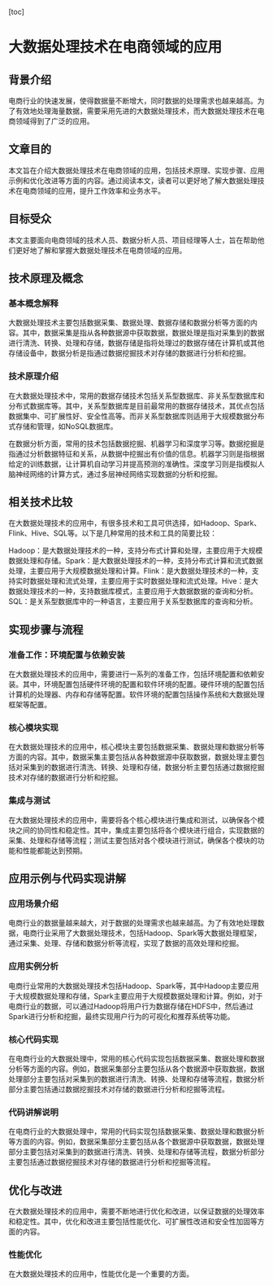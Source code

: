 
[toc]                    
                
                
大数据处理技术在电商领域的应用
==================

背景介绍
-------------

电商行业的快速发展，使得数据量不断增大，同时数据的处理需求也越来越高。为了有效地处理海量数据，需要采用先进的大数据处理技术，而大数据处理技术在电商领域得到了广泛的应用。

文章目的
---------

本文旨在介绍大数据处理技术在电商领域的应用，包括技术原理、实现步骤、应用示例和优化改进等方面的内容。通过阅读本文，读者可以更好地了解大数据处理技术在电商领域的应用，提升工作效率和业务水平。

目标受众
-------------

本文主要面向电商领域的技术人员、数据分析人员、项目经理等人士，旨在帮助他们更好地了解和掌握大数据处理技术在电商领域的应用。

技术原理及概念
---------------------

### 基本概念解释

大数据处理技术主要包括数据采集、数据处理、数据存储和数据分析等方面的内容。其中，数据采集是指从各种数据源中获取数据，数据处理是指对采集到的数据进行清洗、转换、处理和存储，数据存储是指将处理过的数据存储在计算机或其他存储设备中，数据分析是指通过数据挖掘技术对存储的数据进行分析和挖掘。

### 技术原理介绍

在大数据处理技术中，常用的数据存储技术包括关系型数据库、非关系型数据库和分布式数据库等。其中，关系型数据库是目前最常用的数据存储技术，其优点包括数据集中、可扩展性好、安全性高等。而非关系型数据库则适用于大规模数据分布式存储和管理，如NoSQL数据库。

在数据分析方面，常用的技术包括数据挖掘、机器学习和深度学习等。数据挖掘是指通过分析数据特征和关系，从数据中挖掘出有价值的信息。机器学习则是指根据给定的训练数据，让计算机自动学习并提高预测的准确性。深度学习则是指模拟人脑神经网络的计算方式，通过多层神经网络实现数据的分析和挖掘。

相关技术比较
--------------------

在大数据处理技术的应用中，有很多技术和工具可供选择，如Hadoop、Spark、Flink、Hive、SQL等。以下是几种常用的技术和工具的简要比较：

Hadoop：是大数据处理技术的一种，支持分布式计算和处理，主要应用于大规模数据处理和存储。Spark：是大数据处理技术的一种，支持分布式计算和流式数据处理，主要应用于大规模数据处理和计算。Flink：是大数据处理技术的一种，支持实时数据处理和流式处理，主要应用于实时数据处理和流式处理。Hive：是大数据处理技术的一种，支持数据库模式，主要应用于大数据数据的查询和分析。SQL：是关系型数据库中的一种语言，主要应用于关系型数据库的查询和分析。

实现步骤与流程
---------------------

### 准备工作：环境配置与依赖安装

在大数据处理技术的应用中，需要进行一系列的准备工作，包括环境配置和依赖安装。其中，环境配置包括硬件环境的配置和软件环境的配置。硬件环境的配置包括计算机的处理器、内存和存储等配置。软件环境的配置包括操作系统和大数据处理框架等配置。

### 核心模块实现

在大数据处理技术的应用中，核心模块主要包括数据采集、数据处理和数据分析等方面的内容。其中，数据采集主要包括从各种数据源中获取数据，数据处理主要包括对采集到的数据进行清洗、转换、处理和存储，数据分析主要包括通过数据挖掘技术对存储的数据进行分析和挖掘。

### 集成与测试

在大数据处理技术的应用中，需要将各个核心模块进行集成和测试，以确保各个模块之间的协同性和稳定性。其中，集成主要包括将各个模块进行组合，实现数据的采集、处理和存储等流程；测试主要包括对各个模块进行测试，确保各个模块的功能和性能都能达到预期。

应用示例与代码实现讲解
--------------------------------

### 应用场景介绍

电商行业的数据量越来越大，对于数据的处理需求也越来越高。为了有效地处理数据，电商行业采用了大数据处理技术，包括Hadoop、Spark等大数据处理框架，通过采集、处理、存储和数据分析等流程，实现了数据的高效处理和挖掘。

### 应用实例分析

电商行业常用的大数据处理技术包括Hadoop、Spark等，其中Hadoop主要应用于大规模数据处理和存储，Spark主要应用于大规模数据处理和计算。例如，对于电商行业的数据，可以通过Hadoop将用户行为数据存储在HDFS中，然后通过Spark进行分析和挖掘，最终实现用户行为的可视化和推荐系统等功能。

### 核心代码实现

在电商行业的大数据处理中，常用的核心代码实现包括数据采集、数据处理和数据分析等方面的内容。例如，数据采集部分主要包括从各个数据源中获取数据，数据处理部分主要包括对采集到的数据进行清洗、转换、处理和存储等流程，数据分析部分主要包括通过数据挖掘技术对存储的数据进行分析和挖掘等流程。

### 代码讲解说明

在电商行业的大数据处理中，常用的代码实现包括数据采集、数据处理和数据分析等方面的内容。例如，数据采集部分主要包括从各个数据源中获取数据，数据处理部分主要包括对采集到的数据进行清洗、转换、处理和存储等流程，数据分析部分主要包括通过数据挖掘技术对存储的数据进行分析和挖掘等流程。

优化与改进
-----------------

在大数据处理技术的应用中，需要不断地进行优化和改进，以保证数据的处理效率和稳定性。其中，优化和改进主要包括性能优化、可扩展性改进和安全性加固等方面的内容。

### 性能优化

在大数据处理技术的应用中，性能优化是一个重要的方面。

